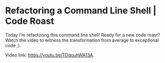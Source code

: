 # Refactoring a Command Line Shell | Code Roast

Today I'm refactoring this command line shell! Ready for a new code roast? Watch the video to witness the transformation from average to exceptional code ;).

Video link: https://youtu.be/TDgouhWA13A.

